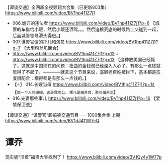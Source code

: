 
【谭谈交通】全网超全视频超大合集（已更新803集） https://www.bilibili.com/video/BV1hp411Z7j1
- 006.诡异的违法者 https://www.bilibili.com/video/BV1hp411Z7j1?p=6 【城管的车借给小贩，然后小贩还酒驾。。。然后追根究底的时候路上又碰到一起，后面城管领导滑头得很。】
- 007.谭警官请的托儿和演员 https://www.bilibili.com/video/BV1hp411Z7j1?p=7 【大型粉丝见面会】
- https://www.bilibili.com/video/BV1hp411Z7j1?p=12 + https://www.bilibili.com/video/BV1hp411Z7j1?p=13 【这种放美国已经毙了。这就是中国现在的问题：扭曲的金钱观已经深入人心了，有那么一点钱就觉得了不起了。————就拿这个节目来说，底层老百姓被拦下，基本都是态度很配合；横得都是有那么一点钱的。】
- 【:star:】 014.长嫂当母 https://www.bilibili.com/video/BV1hp411Z7j1?p=14 【`他一个人的嫂嫂，这是我老公`、`哪儿是婚外育，那叫婚外恋`】
- 016.夫妻那些事儿 https://www.bilibili.com/video/BV1hp411Z7j1?p=16 【爱情保卫战】

【谭谈交通】“谭警官”超搞笑交通节目——1000集合集 上期 https://www.bilibili.com/video/BV1dJ411W7eQ

# 谭乔

现实版“活着”福贵大爷找到了！ https://www.bilibili.com/video/BV1Qy4y1W77p

